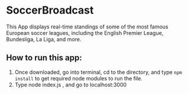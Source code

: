 # SoccerBroadcast
This App displays real-time standings of some of the most famous European soccer leagues, including the English Premier League, Bundesliga, La Liga, and more.

## How to run this app:
1. Once downloaded, go into terminal, cd to the directory, and type `npm install` to get required node modules to run the file.
2. Type node index.js , and go to localhost:3000
